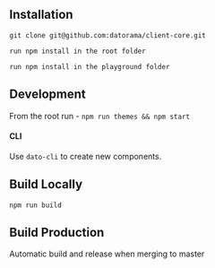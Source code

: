 

## Installation
`git clone git@github.com:datorama/client-core.git`

`run npm install in the root folder`

`run npm install in the playground folder`

## Development
From the root run - `npm run themes && npm start`

#### CLI
Use `dato-cli` to create new components.

## Build Locally
`npm run build`

## Build Production
Automatic build and release when merging to master